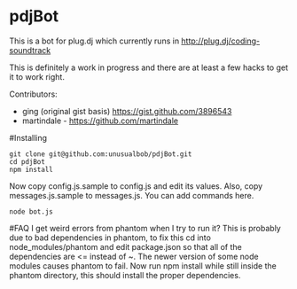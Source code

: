 pdjBot
======
This is a bot for plug.dj which currently runs in http://plug.dj/coding-soundtrack

This is definitely a work in progress and there are at least a few hacks to get it to work right.

Contributors:
* ging (original gist basis) https://gist.github.com/3896543
* martindale - https://github.com/martindale

#Installing

    git clone git@github.com:unusualbob/pdjBot.git
    cd pdjBot
    npm install

Now copy config.js.sample to config.js and edit its values.
Also, copy messages.js.sample to messages.js.  You can add commands here.

    node bot.js

#FAQ
    I get weird errors from phantom when I try to run it?
This is probably due to bad dependencies in phantom, to fix this cd into node_modules/phantom and edit package.json so that all of the dependencies are <= instead of ~. The newer version of some node modules causes phantom to fail. Now run npm install while still inside the phantom directory, this should install the proper dependencies.
